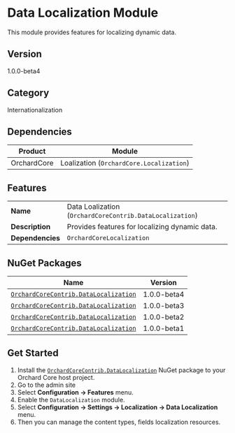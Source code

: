# Data Localization Module

This module provides features for localizing dynamic data.

## Version

1.0.0-beta4

## Category

Internationalization

## Dependencies

| Product | Module |
| --- | --- |
| OrchardCore | Loalization (`OrchardCore.Localization`) |

## Features

| | |
| --- | --- |
| **Name** | Data Loalization (`OrchardCoreContrib.DataLocalization`) |
| **Description** | Provides features for localizing dynamic data. |
| **Dependencies** | `OrchardCoreLocalization` |

## NuGet Packages

| Name | Version |
| --- | --- |
| [`OrchardCoreContrib.DataLocalization`](https://www.nuget.org/packages/OrchardCoreContrib.DataLocalization/1.0.0-beta4) | 1.0.0-beta4 |
| [`OrchardCoreContrib.DataLocalization`](https://www.nuget.org/packages/OrchardCoreContrib.DataLocalization/1.0.0-beta3) | 1.0.0-beta3 |
| [`OrchardCoreContrib.DataLocalization`](https://www.nuget.org/packages/OrchardCoreContrib.DataLocalization/1.0.0-beta2) | 1.0.0-beta2 |
| [`OrchardCoreContrib.DataLocalization`](https://www.nuget.org/packages/OrchardCoreContrib.DataLocalization/1.0.0-beta1) | 1.0.0-beta1 |

## Get Started

1. Install the [`OrchardCoreContrib.DataLocalization`](https://www.nuget.org/packages/OrchardCoreContrib.DataLocalization/) NuGet package to your Orchard Core host project.
2. Go to the admin site
3. Select **Configuration -> Features** menu.
4. Enable the `DataLocalization` module.
5. Select **Configuration -> Settings -> Localization -> Data Localization** menu.
6. Then you can manage the content types, fields localization resources.
